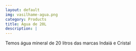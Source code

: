 ```yaml
---
layout: default
img: vasilhame-agua.png
category: Products
title: Água de 20L
description: |
---
```

  Temos água mineral de 20 litros das marcas Indaiá e Cristal
